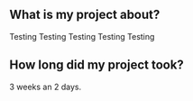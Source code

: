 ## What is my project about?
Testing Testing Testing Testing Testing
## How long did my project took?
3 weeks an 2 days.


